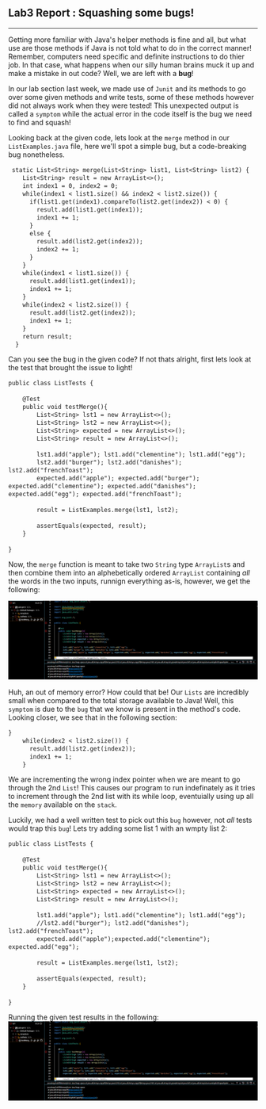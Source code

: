 ## Lab3 Report : Squashing some bugs!
***
Getting more familiar with Java's helper methods is fine and all, but what use are those methods if Java is not told what to do in the correct manner! Remember, computers need specific and definite instructions to do thier job. In that case, what happens when our silly human brains muck it up and make a mistake in out code? Well, we are left with a **bug**!

In our lab section last week, we made use of `Junit` and its methods to go over some given methods and write tests, some of these methods however did not always work when they were tested! This unexpected output is called a `symptom` while the actual error in the code itself is the bug we need to find and squash!

Looking back at the given code, lets look at the `merge` method in our `ListExamples.java` file, here we'll spot a simple bug, but a code-breaking bug nonetheless.
```
 static List<String> merge(List<String> list1, List<String> list2) {
    List<String> result = new ArrayList<>();
    int index1 = 0, index2 = 0;
    while(index1 < list1.size() && index2 < list2.size()) {
      if(list1.get(index1).compareTo(list2.get(index2)) < 0) {
        result.add(list1.get(index1));
        index1 += 1;
      }
      else {
        result.add(list2.get(index2));
        index2 += 1;
      }
    }
    while(index1 < list1.size()) {
      result.add(list1.get(index1));
      index1 += 1;
    }
    while(index2 < list2.size()) {
      result.add(list2.get(index2));
      index1 += 1;
    }
    return result;
  }
```

Can you see the bug in  the given code? If not thats alright, first lets look at the test that brought the issue to light!

```
public class ListTests {
    
    @Test
    public void testMerge(){
        List<String> lst1 = new ArrayList<>();
        List<String> lst2 = new ArrayList<>();
        List<String> expected = new ArrayList<>();
        List<String> result = new ArrayList<>();

        lst1.add("apple"); lst1.add("clementine"); lst1.add("egg");
        lst2.add("burger"); lst2.add("danishes"); lst2.add("frenchToast");
        expected.add("apple"); expected.add("burger"); expected.add("clementine"); expected.add("danishes"); expected.add("egg"); expected.add("frenchToast");

        result = ListExamples.merge(lst1, lst2);

        assertEquals(expected, result);
    }

}
```

Now, the `merge` function is meant to take two `String` type `ArrayList`s and then combine them into an alphebetically ordered `ArrayList` containing *all* the words in the two inputs, runnign everything as-is, however, we get the following:

![Image](Lab3ErrorPic.png)

Huh, an out of memory error? How could that be! Our `Lists` are incredibly small when compared to the total storage available to Java! Well, this `symptom` is due to the `bug` that we know is present in the method's code.
Looking closer, we see that in the following section:
```
}
    while(index2 < list2.size()) {
      result.add(list2.get(index2));
      index1 += 1;
    }
```
We are incrementing the wrong index pointer when we are meant to go through the 2nd `List`! This causes our program to run indefinately as it tries to increment through the 2nd list with its while loop, eventuially using up all the `memory` available on the `stack`.

Luckily, we had a well written test to pick out this `bug` however, not *all* tests would trap this `bug`! Lets try adding some list 1 with an wmpty list 2:

```
public class ListTests {
    
    @Test
    public void testMerge(){
        List<String> lst1 = new ArrayList<>();
        List<String> lst2 = new ArrayList<>();
        List<String> expected = new ArrayList<>();
        List<String> result = new ArrayList<>();

        lst1.add("apple"); lst1.add("clementine"); lst1.add("egg");
        //lst2.add("burger"); lst2.add("danishes"); lst2.add("frenchToast");
        expected.add("apple");expected.add("clementine");  expected.add("egg");

        result = ListExamples.merge(lst1, lst2);

        assertEquals(expected, result);
    }

}
```
Running the given test results in the following:
![Image](Lab3ErrorPic.png)
